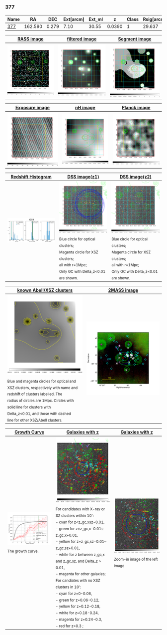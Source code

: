 <div STYLE="page-break-after: always;"></div>

### 377

|Name          |RA          |DEC      | Ext[arcm] | Ext_ml | z    | Class| Rsig[arcmin] | CRsig[c/s] | CR500[c/s] | R500[Mpc] |L500[erg/s]|F500[erg/s/cm^2]| M500[Msun]|Tx[keV]|beta|GC(XSZ,Delta_z<0.01)| GC(OPT,Delta_z<0.01)|GC|alias|
|--------------|------------|------------|---|---|-----------|--------|------|------|----|----|----|----|----|----|----|----|----|----|---|
|[377](script/377.md)     | 162.590       | 0.279       | 7.10    | 30.55   | 0.0390 | 1   | 29.637 |0.289 |0.265 |0.651 |1.608e+43 |4.543e-12 |8.136e+13 |1.908 |0.467 |-, |N, |-, |t353|

|[RASS image](../image/377/377_img.pdf)|[filtered image](../image/377/377_fil.pdf)|[Segment image](../image/377/377_seg.pdf)|
|-------------------|--------------------|-------------------|
| <img src="../image/377/377_img.png" width="300">  | <img src="../image/377/377_fil.png" width="300">   | <img src="../image/377/377_seg.png" width="300">  |

|[Exposure image](../image/377/377_mex.pdf)| [nH image](../image/377/377_nh.pdf)| [Planck image](../image/377/377_p.pdf)|
|-------------------|--------------------|-------------------|
|<img src="../image/377/377_mex.png" width="300">   | <img src="../image/377/377_nh.png" width="300">    | <img src="../image/377/377_p.png" width="300"> |

|[Redshift Histogram](../image/377/377_zg.pdf) | [DSS image(z1)](../image/377/377_dss_z1.pdf)      |  [DSS image(z2)](../image/377/377_dss_z2.pdf)    |
|-------------------|--------------------|-------------------|
|<img src="../image/377/377_zg.png" width="300"> |<img src="../image/377/377_dss_z1.png" width="300"> <sub><br>Blue circle for optical clusters; <br>Magenta circle for XSZ clusters; <br>all with r=1Mpc; <br>Only GC with Delta_z<0.01 are shown. </sub>| <img src="../image/377/377_dss_z2.png" width="300"><sub><br>Blue circle for optical clusters; <br>Magenta circle for XSZ clusters; <br>all with r=1Mpc; <br>Only GC with Delta_z<0.01 are shown. </sub> |

|[known Abell/XSZ clusters](../image/377/377_m.pdf) | [2MASS image](../image/377/377_2mass.pdf)      |
|-------------------|-------------------|
|<img src=../image/377/377_m.png width="300"> <sub><br>Blue and magenta circles for optical and <br>XSZ clusters, respectively with name and <br>redshift of clusters labelled. The <br>radius of circles are 1Mpc. Circles with <br>solid line for clusters with <br>Delta_z<0.01, and those with dashed <br>line for other XSZ/Abell clusters.        </sub>|<img src="../image/377/377_2mass.png" width="300">  |

|[Growth Curve](../image/377/377_gca_all.png) |[Galaxies with z](../image/377/377_opt_ned.pdf) |[Galaxies with z](../image/377/377_opt_ned_zoom.pdf) |
|-------------------|-------------------|-------------------|
| <img src="../image/377/377_gca_all.png" width="300"> <sub><br>The growth curve.</sub>| <img src=../image/377/377_opt_ned.png width="300"> <br><sub> For candidates with X-ray or SZ clusters within 10': <br> - cyan for z<z_gc,xsz-0.01, <br> - green for z=z_gc,x-0.01~ z_gc,x+0.01, <br> - yellow for z=z_gc,sz-0.01~ z_gc,sz+0.01, <br> - white for z between z_gc,x and z_gc,sz, and Delta_z > 0.01, <br> - magenta for other galaxies; <br>For candiates with no XSZ clusters in 10': <br> - cyan for z=0-0.06, <br> - green for z=0.06-0.12, <br> - yellow for z=0.12-0.18, <br> - white for z=0.18-0.24, <br> - magenta for z=0.24-0.3, <br> - red for z>0.3 ;  </sub>|<img src=../image/377/377_opt_ned_zoom.png width="300">  <br><sub> Zoom-in image of the left image</sub>|




